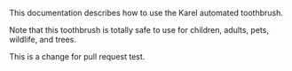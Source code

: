 This documentation describes how to use the Karel automated toothbrush.

Note that this toothbrush is totally safe to use for children, adults, pets, wildlife, and trees.

This is a change for pull request test.